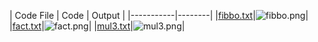 | Code File | Code | Output |
|-----------|--------|
|[fibbo.txt](./Codes/fibbo.txt)|![fibbo.png](./Output/fibbo.png)|
|[fact.txt](./Codes/fact.txt)|![fact.png](./Output/fact.png)|
|[mul3.txt](./Codes/mul3.txt)|![mul3.png](./Output/mul3.png)|

